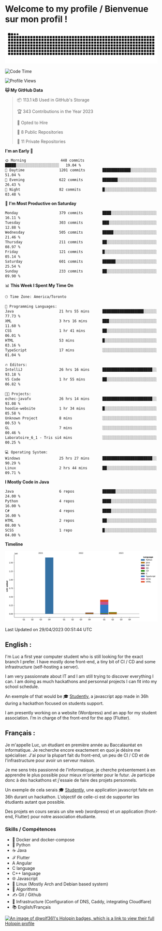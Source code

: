 # Welcome to my profile / Bienvenue sur mon profil !

![snake gif](https://github.com/wolf-361/wolf-361/blob/output/github-contribution-grid-snake.svg)

<!--START_SECTION:waka-->
![Code Time](http://img.shields.io/badge/Code%20Time-60%20hrs-blue)

![Profile Views](http://img.shields.io/badge/Profile%20Views-0-blue)

**🐱 My GitHub Data** 

> 📦 113.1 kB Used in GitHub's Storage 
 > 
> 🏆 343 Contributions in the Year 2023
 > 
> 💼 Opted to Hire
 > 
> 📜 8 Public Repositories 
 > 
> 🔑 11 Private Repositories 
 > 
**I'm an Early 🐤** 

```text
🌞 Morning                448 commits         █████░░░░░░░░░░░░░░░░░░░░   19.04 % 
🌆 Daytime                1201 commits        █████████████░░░░░░░░░░░░   51.04 % 
🌃 Evening                622 commits         ███████░░░░░░░░░░░░░░░░░░   26.43 % 
🌙 Night                  82 commits          █░░░░░░░░░░░░░░░░░░░░░░░░   03.48 % 
```
📅 **I'm Most Productive on Saturday** 

```text
Monday                   379 commits         ████░░░░░░░░░░░░░░░░░░░░░   16.11 % 
Tuesday                  303 commits         ███░░░░░░░░░░░░░░░░░░░░░░   12.88 % 
Wednesday                505 commits         █████░░░░░░░░░░░░░░░░░░░░   21.46 % 
Thursday                 211 commits         ██░░░░░░░░░░░░░░░░░░░░░░░   08.97 % 
Friday                   121 commits         █░░░░░░░░░░░░░░░░░░░░░░░░   05.14 % 
Saturday                 601 commits         ██████░░░░░░░░░░░░░░░░░░░   25.54 % 
Sunday                   233 commits         ██░░░░░░░░░░░░░░░░░░░░░░░   09.90 % 
```


📊 **This Week I Spent My Time On** 

```text
🕑︎ Time Zone: America/Toronto

💬 Programming Languages: 
Java                     21 hrs 55 mins      ███████████████████░░░░░░   77.73 % 
XML                      3 hrs 16 mins       ███░░░░░░░░░░░░░░░░░░░░░░   11.60 % 
CSS                      1 hr 41 mins        ██░░░░░░░░░░░░░░░░░░░░░░░   06.01 % 
HTML                     53 mins             █░░░░░░░░░░░░░░░░░░░░░░░░   03.16 % 
TypeScript               17 mins             ░░░░░░░░░░░░░░░░░░░░░░░░░   01.04 % 

🔥 Editors: 
IntelliJ                 26 hrs 16 mins      ███████████████████████░░   93.18 % 
VS Code                  1 hr 55 mins        ██░░░░░░░░░░░░░░░░░░░░░░░   06.82 % 

🐱‍💻 Projects: 
echec-javafx             26 hrs 14 mins      ███████████████████████░░   93.08 % 
hoodie-website           1 hr 34 mins        █░░░░░░░░░░░░░░░░░░░░░░░░   05.58 % 
Unknown Project          8 mins              ░░░░░░░░░░░░░░░░░░░░░░░░░   00.53 % 
GL                       7 mins              ░░░░░░░░░░░░░░░░░░░░░░░░░   00.46 % 
Laboratoire_6_1 - Tris si4 mins              ░░░░░░░░░░░░░░░░░░░░░░░░░   00.25 % 

💻 Operating System: 
Windows                  25 hrs 27 mins      ███████████████████████░░   90.29 % 
Linux                    2 hrs 44 mins       ██░░░░░░░░░░░░░░░░░░░░░░░   09.71 % 
```

**I Mostly Code in Java** 

```text
Java                     6 repos             ██████░░░░░░░░░░░░░░░░░░░   24.00 % 
Python                   4 repos             ████░░░░░░░░░░░░░░░░░░░░░   16.00 % 
C#                       4 repos             ████░░░░░░░░░░░░░░░░░░░░░   16.00 % 
HTML                     2 repos             ██░░░░░░░░░░░░░░░░░░░░░░░   08.00 % 
SCSS                     1 repo              █░░░░░░░░░░░░░░░░░░░░░░░░   04.00 % 
```



**Timeline**

![Lines of Code chart](https://raw.githubusercontent.com/wolf-361/wolf-361/main/assets/bar_graph.png)


 Last Updated on 29/04/2023 00:51:44 UTC
<!--END_SECTION:waka-->

## English : 

I'm Luc a first year computer student who is still looking for the exact branch I prefer. I have mostly done front-end, a tiny bit of CI / CD and some infrastructure (self-hosting a server).

I am very passionnate about IT and I am still trying to discover everything I can. I am doing as much hackathons and personnal projects I can fit into my school schedule.

An exemple of that would be 🎓 [Studently](https://github.com/wolf-361/Studently-CodeJam12), a javascript app made in 36h during a hackathon focused on students support.

I am presently working on a website (Wordpress) and an app for my student association. I'm in charge of the front-end for the app (Flutter).

## Français :

Je m'appelle Luc, un étudiant en première année au Baccalauréat en informatique. Je recherche encore exactement en quoi je désire me spécialiser. J'ai pour la plupart fait du front-end, un peu de CI / CD et de l'infrastructure pour avoir un serveur maison.

Je me sens très passionné de l'informatique, je cherche présentement à en apprendre le plus possible pour mieux m'orienter pour le futur. Je participe donc à des hackathons et j'essaie de faire des projets personnels.

Un exemple de cela serais 🎓 [Studently](https://github.com/wolf-361/Studently-CodeJam12), une application javascript faite en 36h durant un hackathon. L'objectif de celle-ci est de supporter les étudiants autant que possible.

Des projets en cours serais un site web (wordpress) et un application (front-end, Flutter) pour notre association étudiante.

###  Skills / Compétences

* 🐋 Docker and docker-compose
* 🐍 Python
* ☕ Java
* ℱ Flutter
* A Angular
* C language
* C++ language
* 🌐 Javascript
* 🐧 Linux (Mostly Arch and Debian based system)
* 🧩 Algorithms
* ✍️ Git / Github
* 📜 Infrastructure (Configuration of DNS, Caddy, integrating Cloudflare)
* 📚 English/Français

[![An image of @wolf361's Holopin badges, which is a link to view their full Holopin profile](https://holopin.me/wolf361)](https://holopin.io/@wolf361)



